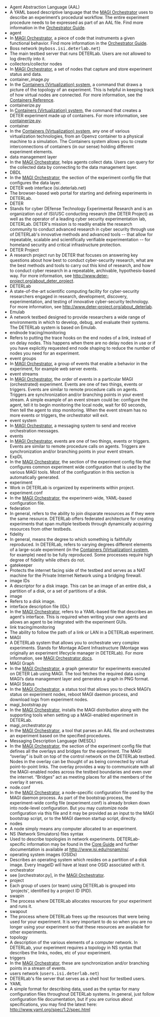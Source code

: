 
<ul class="definition-list">
  <li class="term">Agent Abstraction Language (AAL)</li>
  <li class="definition">A YAML based descriptive language that the <a href="/orchestrator/orchestrator-quickstart/">MAGI Orchestrator</a> uses to describe an experiment’s procedural workflow. The entire experiment procedure needs to be expressed as part of an AAL file. Find more information in the <a href="/orchestrator/orchestrator-guide/#step-1-write-the-aal-file">Orchestrator Guide</a>.</li>
  <li class="term">agent</li>
  <li class="definition">In <a href="/orchestrator/orchestrator-quickstart/">MAGI Orchestrator</a>, a piece of code that instruments a given functional behavior. Find more information in the <a href="/orchestrator/orchestrator-guide/#Agents">Orchestrator Guide</a>.</li>
  <li class="term">Boss network (<tt>myboss.isi.deterlab.net</tt>)</li>
  <li class="definition">The main testbed server that runs DETERLab. Users are not allowed to log directly into it.</li>
  <li class="term">collectors/collector nodes</li>
  <li class="definition">In <a href="/orchestrator/orchestrator-quickstart/">MAGI Orchestrator</a>, a set of nodes that capture and store experiment status and data.</li>
  <li class="term">container_image.py</li>
  <li class="definition">In the <a href="/containers/containers-quickstart/">Containers (Virtualization) system</a>, a command that draws a picture of the topology of an experiment. This is helpful in keeping track of how virtual nodes are connected. For more information, see the <a href="/containers/containers-reference/#container_image.py">Containers Reference</a>.</li>
  <li class="term">containerize.py</li>
  <li class="definition">In <a href="/containers/containers-quickstart/">Containers (Virtualization) system</a>, the command that creates a DETER experiment made up of containers. For more information, see <a href="/containers/containers-reference/#containerizepy">containerize.py</a>.</li>
  <li class="term">container</li>
  <li class="definition">In the <a href="/containers/containers-quickstart/">Containers (Virtualization) system</a>, any one of various virtualization technologies, from an Openvz container to a physical machine to a simulation. The Containers system allows you to create interconnections of containers (in our sense) holding different experiment elements.</li>
  <li class="term">data management layer</li>
  <li class="definition">In the <a href="/orchestrator/orchestrator-quickstart/">MAGI Orchestrator</a>, helps agents collect data. Users can query for the collected data by connecting to the data management layer.</li>
  <li class="term">DBDL</li>
  <li class="definition">In the <a href="/orchestrator/orchestrator-quickstart/">MAGI Orchestrator</a>, the section of the experiment config file that configures the data layer.</li>
  <li class="term">DETER web interface (isi.deterlab.net)</li>
  <li class="definition">The browser-based web portal for starting and defining experiments in DETERLab. </li>
  <li class="term">DETER</li>
  <li class="definition">Stands for cyber DEfense Technology Experimental Research and is an organization out of ISI/USC conducting research (the DETER Project) as well as the operator of a leading cyber security experimentation lab, DETERLab. DETER's mission is to readily enable the research community to conduct advanced research in cyber security through use of DETERLab's innovative methods and advanced tools -- that allow for repeatable, scalable and scientifically verifiable experimentation -- for homeland security and critical infrastructure protection.</li>
  <li class="term">DETER Project</li>
  <li class="definition">A research project run by DETER that focuses on answering key questions about how best to conduct cyber-security research, what are the best methods and tools to carry out this kind of research, and how to conduct cyber research in a repeatable, archivable, hypothesis-based way. For more information, see <a href="http://www.deter-project.org/about_deter_project" class="ext-link">http://www.deter-project.org/about_deter_project</a>.</li>
  <li class="term">DETERLab</li>
  <li class="definition">A state-of-the-art scientific computing facility for cyber-security researchers engaged in research, development, discovery, experimentation, and testing of innovative cyber-security technology. For more information, see <a href="http://www.deter-project.org/about_deterlab" class="ext-link">http://www.deter-project.org/about_deterlab</a>.</li>
  <li class="term">Emulab</li>
  <li class="definition">A network testbed designed to provide researchers a wide range of environments in which to develop, debug, and evaluate their systems. The DETERLab system is based on Emulab.</li>
  <li class="term">endnode tracing/monitoring</li>
  <li class="definition">Refers to putting the trace hooks on the end nodes of a link, instead of on delay nodes. This happens when there are no delay nodes in use or if you have explicitly requested end node shaping to reduce the number of nodes you need for an experiment.</li>
  <li class="term">event groups</li>
  <li class="definition">In <a href="/orchestrator/orchestrator-quickstart/">MAGI Orchestrator</a>, a group of events that enable a behavior in the experiment, for example web server events.</li>
  <li class="term">event streams</li>
  <li class="definition">In <a href="/orchestrator/orchestrator-quickstart/">MAGI Orchestrator</a>, the order of events in a particular MAGI (orchestrated) experiment. Events are one of two things, events or triggers. Events are similar to remote procedure calls on agents. Triggers are synchronization and/or branching points in your event stream.  A simple example of an event stream could be: configure the agent, tell it to begin monitoring the local node, wait for 60 seconds, then tell the agent to stop monitoring. When the event stream has no more events or triggers, the orchestrator will exit.</li>
  <li class="term">event system</li>
  <li class="definition">In <a href="/orchestrator/orchestrator-quickstart/">MAGI Orchestrator</a>, a messaging system to send and receive orchestration messages.</li>
  <li class="term">events</li>
  <li class="definition">In <a href="/orchestrator/orchestrator-quickstart/">MAGI Orchestrator</a>, events are one of two things, events or triggers. Events are similar to remote procedure calls on agents. Triggers are synchronization and/or branching points in your event stream. </li>
  <li class="term">ExpDL</li>
  <li class="definition">In the <a href="/orchestrator/orchestrator-quickstart/">MAGI Orchestrator</a>, the section of the experiment config file that configures common experiment wide configuration that is used by the various MAGI tools. Most of the configuration in this section is automatically generated.</li>
  <li class="term">experiment</li>
  <li class="definition">Work in DETERLab is organized by experiments within project.</li>
  <li class="term">experiment.conf</li>
  <li class="definition">In the <a href="/orchestrator/orchestrator-quickstart/">MAGI Orchestrator</a>, the experiment-wide, YAML-based configuration file.</li>
  <li class="term">federation</li>
  <li class="definition">In general, refers to the ability to join disparate resources as if they were the same resource. DETERLab offers federated  architecture for creating experiments that span multiple testbeds through dynamically acquiring resources from other testbeds. </li>
  <li class="term">fidelity</li>
  <li class="definition">In general, means the degree to which something is faithfully reproduced. In DETERLab, refers to varying degrees different elements of a large-scale experiment (in the <a href="/containers/containers-quickstart/">Containers (Virtualization) system</a>, for example) need to be fully reproduced. Some processes require high degree of fidelity while others do not. </li>
  <li class="term">gatekeeper</li>
  <li class="definition">Protects the internet facing side of the testbed and serves as a NAT machine for the Private Internet Network using a bridging firewall. </li>
  <li class="term">image IDs</li>
  <li class="definition">A descriptor for a disk image. This can be an image of an entire disk, a partition of a disk, or a set of partitions of a disk.</li>
  <li class="term">image</li>
  <li class="definition">Refers to a disk image.</li>
  <li class="term">interface description file (IDL)</li>
  <li class="definition">In the <a href="/orchestrator/orchestrator-quickstart/">MAGI Orchestrator</a>, refers to a YAML-based file that describes an agent's interface. This is required when writing your own agents and allows an agent to be integrated with the experiment GUIs.</li>
  <li class="term">link tracing/monitoring</li>
  <li class="definition">The ability to follow the path of a link or LAN in a DETERLab experiment.</li>
  <li class="term">MAGI</li>
  <li class="definition">A DETERLab system that allows you to orchestrate very complex experiments. Stands for Montage AGent Infrastructure (Montage was originally an experiment lifecycle manager in DETERLab). For more information, see <a href="/orchestrator/orchestrator-quickstart/">MAGI Orchestrator docs</a>.</li>
  <li class="term">MAGI Graph</li>
  <li class="definition">In the <a href="/orchestrator/orchestrator-quickstart/">MAGI Orchestrator</a>, a graph generator for experiments executed on DETER Lab using MAGI. The tool fetches the required data using MAGI’s data management layer and generates a graph in PNG format.</li>
  <li class="term">MAGI Status</li>
  <li class="definition">In the <a href="/orchestrator/orchestrator-quickstart/">MAGI Orchestrator</a>, a status tool that allows you to check MAGI’s status on experiment nodes, reboot MAGI daemon process, and download logs from experiment nodes.</li>
  <li class="term">magi_bootstrap.py</li>
  <li class="definition">In the <a href="/orchestrator/orchestrator-quickstart/">MAGI Orchestrator</a>, installs the MAGI distribution along with the supporting tools when setting up a MAGI-enabled experiment in DETERLab.</li>
  <li class="term">magi_orchestrator.py</li>
  <li class="definition">In the <a href="/orchestrator/orchestrator-quickstart/">MAGI Orchestrator</a>, a tool that parses an AAL file and orchestrates an experiment based on the specified procedures.</li>
  <li class="term">Messaging Description Language (MESDL)</li>
  <li class="definition">In the <a href="/orchestrator/orchestrator-quickstart/">MAGI Orchestrator</a>, the section of the experiment config file that defines all the overlays and bridges for the experiment. The MAGI “overlay” is built on top of the control network on the DETERLab testbed. Nodes in the overlay can be thought of as being connected by virtual point-to-point links. The overlay provides a way to communicate with all the MAGI-enabled nodes across the testbed boundaries and even over the internet. “Bridges” act as meeting places for all the members of the overlay it serves.</li>
  <li class="term">node.conf</li>
  <li class="definition">In the <a href="/orchestrator/orchestrator-quickstart/">MAGI Orchestrator</a>, a node-specific configuration file used by the MAGI daemon process. As part of the bootstrap process, the experiment-wide config file (experiment.conf) is already broken down into node-level configuration. But you may customize node configuration via this file and it may be provided as an input to the MAGI bootstrap script, or to the MAGI daemon startup script, directly.</li>
  <li class="term">nodes</li>
  <li class="definition">A node simply means any computer allocated to an experiment.</li>
  <li class="term">NS (Network Simulators) files syntax</li>
  <li class="definition">Used to describe topologies in network experiments. DETERLab-specific information may be found in the <a href="/core/core-guide/#Step1:Designthetopology">Core Guide</a> and further documentation is available at <a href="http://www.isi.edu/nsnam/ns/" class="ext-link">http://www.isi.edu/nsnam/ns/</a>.</li>
  <li class="term">operating system images (OSIDs)</li>
  <li class="definition">Describes an operating system which resides on a partition of a disk image. Every ImageID will have at least one OSID associated with it.</li>
  <li class="term">orchestrator</li>
  <li class="definition">see [orchestrator.py], in the <a href="/orchestrator/orchestrator-quickstart/">MAGI Orchestrator</a>.</li>
  <li class="term">project</li>
  <li class="definition">Each group of users (or team) using DETERLab is grouped into 'projects', identified by a project ID (PID).</li>
  <li class="term">swapin</li>
  <li class="definition">The process where DETERLab allocates resources for your experiment and runs it.</li>
  <li class="term">swapout</li>
  <li class="definition">The process where DETERLab frees up the resources that were being used for your experiment. It is very important to do so when you are no longer using your experiment so that these resources are available for other experiments.</li>
  <li class="term">topology</li>
  <li class="definition">A description of the various elements of a computer network. In DETERLab, your experiment requires a topology in NS syntax that describes the links, nodes, etc of your experiment.</li>
  <li class="term">triggers</li>
  <li class="definition">In the <a href="/orchestrator/orchestrator-quickstart/">MAGI Orchestrator</a>, these are synchronization and/or branching points in a stream of events.</li>
  <li class="term">users network (<tt>users.isi.deterlab.net</tt>)</li>
  <li class="definition">DETERLab's file server that serves as a shell host for testbed users. </li>
  <li class="term">YAML</li>
  <li class="definition">A simple format for describing data, used as the syntax for many configuration files throughout DETERLab systems. In general, just follow configuration file documentation, but if you are curious about specifications, you may find the latest here: <a href="http://www.yaml.org/spec/1.2/spec.html" class="ext-link">http://www.yaml.org/spec/1.2/spec.html</a></li>
</dl>

